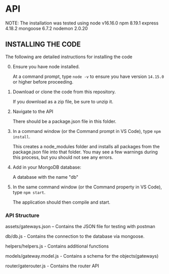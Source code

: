 # API 

NOTE: The installation was tested using 
node      v16.16.0 
npm       8.19.1
express   4.18.2
mongoose  6.7.2
nodemon   2.0.20

## INSTALLING THE CODE

The following are detailed instructions for installing the code 

0) Ensure you have node installed.

   At a command prompt, type `node -v` to ensure you have version `14.15.0` or higher before proceeding.

1) Download or clone the code from this repository.

   If you download as a zip file, be sure to unzip it.

2) Navigate to the API 

   There should be a package.json file in this folder.

3) In a command window (or the Command prompt in VS Code), type `npm install`.

   This creates a node_modules folder and installs all packages from the package.json file into that folder. You may see a few warnings during this process, but you should not see any errors.

4) Add in your MongoDB database:

   A database with the name "db"
   
5) In the same command window (or the Command property in VS Code), type `npm start`.

   The application should then compile and start.

### API Structure

assets/gateways.json      – Contains the JSON file for testing with postman

db/db.js                  - Contains the connection to the database via mongoose.

helpers/helpers.js        - Contains additional functions

models/gateway.model.js   - Contains a schema for the objects(gateways)

router/gaterouter.js      - Contains the router API

